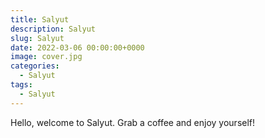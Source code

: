 ```yaml
---
title: Salyut
description: Salyut
slug: Salyut
date: 2022-03-06 00:00:00+0000
image: cover.jpg
categories:
  - Salyut
tags:
  - Salyut
---
```


Hello, welcome to Salyut. Grab a coffee and enjoy yourself!